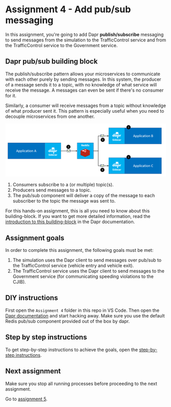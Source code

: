 # Assignment 4 - Add pub/sub messaging

In this assignment, you're going to add Dapr **publish/subscribe** messaging to send messages from the simulation to the TrafficControl service and from the TrafficControl service to the Government service.

## Dapr pub/sub building block

The publish/subscribe pattern allows your microservices to communicate with each other purely by sending messages. In this system, the producer of a message sends it to a topic, with no knowledge of what service will receive the message. A messages can even be sent if there's no consumer for it.

Similarly, a consumer will receive messages from a topic without knowledge of what producer sent it. This pattern is especially useful when you need to decouple microservices from one another.

![](img/pub-sub.png)

1. Consumers subscribe to a (or multiple) topic(s).
2. Producers send messages to a topic.
3. The pub/sub component will deliver a copy of the message to each subscriber to the topic the message was sent to.

For this hands-on assignment, this is all you need to know about this building-block. If you want to get more detailed information, read the [introduction to this building-block](https://github.com/dapr/docs/blob/master/concepts/publish-subscribe-messaging/README.md) in the Dapr documentation.

## Assignment goals

In order to complete this assignment, the following goals must be met:

1. The simulation uses the Dapr client to send messages over pub/sub to the TrafficControl service (vehicle entry and vehicle exit).
2. The TrafficControl service uses the Dapr client to send messages to the Government service (for communicating speeding violations to the CJIB).

## DIY instructions

First open the `Assignment 4` folder in this repo in VS Code. Then open the [Dapr documentation](https://github.com/dapr/docs) and start hacking away. Make sure you use the default Redis pub/sub component provided out of the box by dapr.

## Step by step instructions

To get step-by-step instructions to achieve the goals, open the [step-by-step instructions](step-by-step.md).

## Next assignment

Make sure you stop all running processes before proceeding to the next assignment.

Go to [assignment 5](../Assignment05/README.md).
